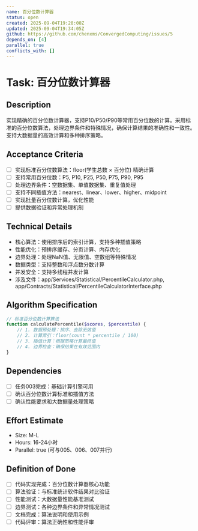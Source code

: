 ```yaml
---
name: 百分位数计算器
status: open
created: 2025-09-04T19:20:00Z
updated: 2025-09-04T19:34:05Z
github: https://github.com/chenxms/ConvergedComputing/issues/5
depends_on: [4]
parallel: true
conflicts_with: []
---
```


# Task: 百分位数计算器

## Description
实现精确的百分位数计算器，支持P10/P50/P90等常用百分位数的计算。采用标准的百分位数算法，处理边界条件和特殊情况，确保计算结果的准确性和一致性。支持大数据量的高效计算和多种排序策略。

## Acceptance Criteria
- [ ] 实现标准百分位数算法：floor(学生总数 × 百分位) 精确计算
- [ ] 支持常用百分位数：P5, P10, P25, P50, P75, P90, P95
- [ ] 处理边界条件：空数据集、单值数据集、重复值处理
- [ ] 支持不同插值方法：nearest、linear、lower、higher、midpoint
- [ ] 实现批量百分位数计算，优化性能
- [ ] 提供数据验证和异常处理机制

## Technical Details
- 核心算法：使用排序后的索引计算，支持多种插值策略
- 性能优化：预排序缓存、分页计算、内存优化
- 边界处理：处理NaN值、无限值、空数组等特殊情况
- 数据类型：支持整数和浮点数分数计算
- 并发安全：支持多线程并发计算
- 涉及文件：app/Services/Statistical/PercentileCalculator.php, app/Contracts/Statistical/PercentileCalculatorInterface.php

## Algorithm Specification
```php
// 标准百分位数计算算法
function calculatePercentile($scores, $percentile) {
    // 1. 数据预处理：排序、去除无效值
    // 2. 计算索引：floor(count * percentile / 100)
    // 3. 插值计算：根据策略计算最终值
    // 4. 边界检查：确保结果在有效范围内
}
```

## Dependencies
- [ ] 任务003完成：基础计算引擎可用
- [ ] 确认百分位数计算标准和插值方法
- [ ] 确认性能要求和大数据量处理策略

## Effort Estimate
- Size: M-L
- Hours: 16-24小时
- Parallel: true (可与005、006、007并行)

## Definition of Done
- [ ] 代码实现完成：百分位数计算器核心功能
- [ ] 算法验证：与标准统计软件结果对比验证
- [ ] 性能测试：大数据量性能基准测试
- [ ] 边界测试：各种边界条件和异常情况测试
- [ ] 文档完成：算法说明和使用示例
- [ ] 代码评审：算法正确性和性能评审
